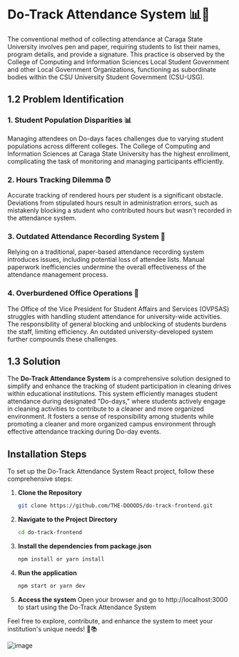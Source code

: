 # Do-Track Attendance System 📊🚀

The conventional method of collecting attendance at Caraga State University involves pen and paper, requiring students to list their names, program details, and provide a signature. This practice is observed by the College of Computing and Information Sciences Local Student Government and other Local Government Organizations, functioning as subordinate bodies within the CSU University Student Government (CSU-USG).

## 1.2 Problem Identification

### 1. Student Population Disparities 📊
Managing attendees on Do-days faces challenges due to varying student populations across different colleges. The College of Computing and Information Sciences at Caraga State University has the highest enrollment, complicating the task of monitoring and managing participants efficiently.

### 2. Hours Tracking Dilemma ⏰
Accurate tracking of rendered hours per student is a significant obstacle. Deviations from stipulated hours result in administration errors, such as mistakenly blocking a student who contributed hours but wasn't recorded in the attendance system.

### 3. Outdated Attendance Recording System 📜
Relying on a traditional, paper-based attendance recording system introduces issues, including potential loss of attendee lists. Manual paperwork inefficiencies undermine the overall effectiveness of the attendance management process.

### 4. Overburdened Office Operations 🏢
The Office of the Vice President for Student Affairs and Services (OVPSAS) struggles with handling student attendance for university-wide activities. The responsibility of general blocking and unblocking of students burdens the staff, limiting efficiency. An outdated university-developed system further compounds these challenges.

## 1.3 Solution

The **Do-Track Attendance System** is a comprehensive solution designed to simplify and enhance the tracking of student participation in cleaning drives within educational institutions. This system efficiently manages student attendance during designated "Do-days," where students actively engage in cleaning activities to contribute to a cleaner and more organized environment. It fosters a sense of responsibility among students while promoting a cleaner and more organized campus environment through effective attendance tracking during Do-day events.

## Installation Steps

To set up the Do-Track Attendance System React project, follow these comprehensive steps:

1. **Clone the Repository**
   ```bash
   git clone https://github.com/THE-DOOODS/do-track-frontend.git

2. **Navigate to the Project Directory**
   ```bash
   cd do-track-frontend

3. **Install the dependencies from package.json**
   ```bash
   npm install or yarn install

4. **Run the application**
   ```bash
   npm start or yarn dev

5. **Access the system**
   Open your browser and go to http://localhost:3000 to start using the Do-Track Attendance System

Feel free to explore, contribute, and enhance the system to meet your institution's unique needs! 🚀📚

![image](https://github.com/THE-DOOODS/do-track-frontend/assets/70809588/cd12ebad-4ffd-465d-ac8e-4fd078ee76e0)
